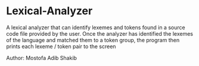 # Lexical-Analyzer

A lexical analyzer that can identify lexemes and tokens found in a source code file provided by the user. Once the analyzer has identified the lexemes of the language and matched them to a token group, the program then prints each lexeme / token pair to the screen

Author: Mostofa Adib Shakib
